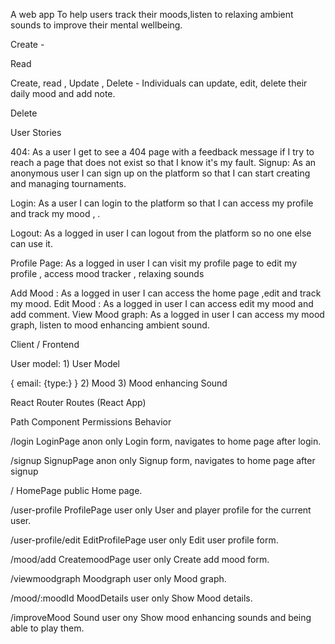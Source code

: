A web app To help users track their moods,listen to relaxing ambient sounds to  improve their mental wellbeing. 


Create - 

Read 

Create, read , Update , Delete - Individuals can update, edit, delete their daily mood and add note.   

Delete 



User Stories

404: As a user I get to see a 404 page with a feedback message if I try to reach a page that does not exist so that I know it's my fault.
Signup: As an anonymous user I can sign up on the platform so that I can start creating and managing tournaments.

Login: As a user I can login to the platform so that I can access my profile and track my mood , .

Logout: As a logged in user I can logout from the platform so no one else can use it.

Profile Page: As a logged in user I can visit my profile page to  edit my profile , access mood tracker , relaxing sounds

Add Mood : As a logged in user I can access the home page ,edit  and track my mood. 
Edit Mood  : As a logged in user I can access edit my mood and add comment.
View Mood graph: As a logged in user I can access my mood graph, listen to mood enhancing ambient sound. 



Client / Frontend

User model: 1) User Model

{ email: {type:}
}
2) Mood
3) Mood enhancing Sound




React Router Routes (React App)

Path    Component    Permissions    Behavior

/login    LoginPage    anon only <AnonRoute>    Login form, navigates to home page after login.

/signup    SignupPage    anon only <AnonRoute>    Signup form, navigates to home page after signup

/    HomePage    public <Route>    Home page.

/user-profile    ProfilePage    user only <PrivateRoute>    User and player profile for the current user.

/user-profile/edit    EditProfilePage    user only <PrivateRoute>    Edit user profile form.

/mood/add    CreatemoodPage    user only <PrivateRoute>    Create add mood form.

/viewmoodgraph    Moodgraph    user only <PrivateRoute>    Mood graph.

/mood/:moodId    MoodDetails    user only <PrivateRoute>    Show Mood details.

/improveMood     Sound     user ony <PrivateRoute>  Show mood enhancing sounds  and being able to play them. 

